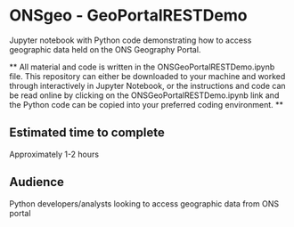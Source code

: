 # ONSgeo - GeoPortalRESTDemo
Jupyter notebook with Python code demonstrating how to access geographic
data held on the ONS Geography Portal.

** All material and code is written in the ONSGeoPortalRESTDemo.ipynb file. This repository can either be downloaded to your machine and worked through interactively in Jupyter Notebook, or the instructions and code can be read online by clicking on the ONSGeoPortalRESTDemo.ipynb link and the Python code can be copied into your preferred coding environment. **

## Estimated time to complete
Approximately 1-2 hours

## Audience 
Python developers/analysts looking to access geographic data from ONS portal





